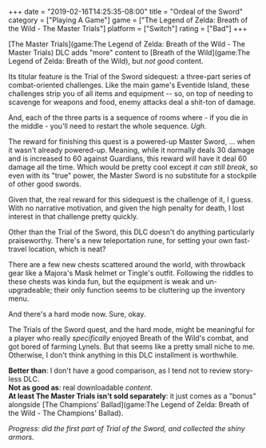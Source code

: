 +++
date = "2019-02-16T14:25:35-08:00"
title = "Ordeal of the Sword"
category = ["Playing A Game"]
game = ["The Legend of Zelda: Breath of the Wild - The Master Trials"]
platform = ["Switch"]
rating = ["Bad"]
+++

[The Master Trials](game:The Legend of Zelda: Breath of the Wild - The Master Trials) DLC adds "more" content to [Breath of the Wild](game:The Legend of Zelda: Breath of the Wild), but <i>not good</i> content.

Its titular feature is the Trial of the Sword sidequest: a three-part series of combat-oriented challenges.  Like the main game's Eventide Island, these challenges strip you of all items and equipment -- so, on top of needing to scavenge for weapons and food, enemy attacks deal a shit-ton of damage.

And, each of the three parts is a sequence of rooms where - if you die in the middle - you'll need to restart the whole sequence.  <i>Ugh.</i>

The reward for finishing this quest is a powered-up Master Sword, ... when it wasn't already powered-up.  Meaning, while it normally deals 30 damage and is increased to 60 against Guardians, this reward will have it deal 60 damage all the time.  Which would be pretty cool except <i>it can still break</i>, so even with its "true" power, the Master Sword is no substitute for a stockpile of other good swords.

Given that, the real reward for this sidequest is the challenge of it, I guess.  With no narrative motivation, and given the high penalty for death, I lost interest in that challenge pretty quickly.

Other than the Trial of the Sword, this DLC doesn't do anything particularly praiseworthy.  There's a new teleportation rune, for setting your own fast-travel location, which is neat?

There are a few new chests scattered around the world, with throwback gear like a Majora's Mask helmet or Tingle's outfit.  Following the riddles to these chests was kinda fun, but the equipment is weak and un-upgradeable; their only function seems to be cluttering up the inventory menu.

And there's a hard mode now.  Sure, okay.

The Trials of the Sword quest, and the hard mode, might be meaningful for a player who really <i>specifically</i> enjoyed Breath of the Wild's combat, and got bored of farming Lynels.  But that seems like a pretty small niche to me.  Otherwise, I don't think anything in this DLC installment is worthwhile.

<b>Better than</b>: I don't have a good comparison, as I tend not to review story-less DLC.  
<b>Not as good as</b>: real downloadable <i>content</i>.  
<b>At least The Master Trials isn't sold separately</b>: it just comes as a "bonus" alongside [The Champions' Ballad](game:The Legend of Zelda: Breath of the Wild - The Champions' Ballad).

<i>Progress: did the first part of Trial of the Sword, and collected the shiny armors.</i>
